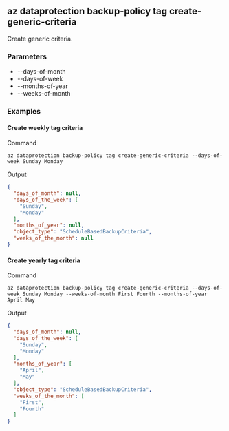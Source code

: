 
## az dataprotection backup-policy tag create-generic-criteria ##

Create generic criteria.
### Parameters ###
  - --days-of-month
  - --days-of-week
  - --months-of-year
  - --weeks-of-month
### Examples ###

#### Create weekly tag criteria ####
Command
```
az dataprotection backup-policy tag create-generic-criteria --days-of-week Sunday Monday
```
Output
```json
{
  "days_of_month": null,
  "days_of_the_week": [
    "Sunday",
    "Monday"
  ],
  "months_of_year": null,
  "object_type": "ScheduleBasedBackupCriteria",
  "weeks_of_the_month": null
}
```

#### Create yearly tag criteria ####
Command
```
az dataprotection backup-policy tag create-generic-criteria --days-of-week Sunday Monday --weeks-of-month First Fourth --months-of-year April May
```
Output
```json
{
  "days_of_month": null,
  "days_of_the_week": [
    "Sunday",
    "Monday"
  ],
  "months_of_year": [
    "April",
    "May"
  ],
  "object_type": "ScheduleBasedBackupCriteria",
  "weeks_of_the_month": [
    "First",
    "Fourth"
  ]
}
```
